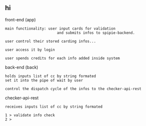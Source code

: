 ## hi

front-end (app)

    main functionality: user input cards for validation 
                            and submits infos to spipie-backend.

    user control their stored carding infos...

    user access it by login

    user spends credits for each info added inside system

back-end (back)

    holds inputs list of cc by string formated
    set it into the pipe of wait by user

    control the dispatch cycle of the infos to the checker-api-rest

checker-api-rest

    receives inputs list of cc by string formated

    1 > validate info check
    2 > 



